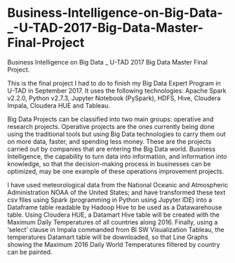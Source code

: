 # Business-Intelligence-on-Big-Data-_-U-TAD-2017-Big-Data-Master-Final-Project

Business Intelligence on Big Data _ U-TAD 2017 Big Data Master Final Project.

This is the final project I had to do to finish my Big Data Expert Program in U-TAD in September 2017. 
It uses the following technologies: Apache Spark v2.2.0, Python v2.7.3, Jupyter Notebook (PySpark), HDFS, Hive, Cloudera Impala, 
Cloudera HUE and Tableau.

Big Data Projects can be classified into two main groups: operative and research projects. Operative projects are the ones currently 
being done using the traditional tools but using Big Data technologies to carry them out on more data, faster, and spending less money. 
These are the projects carried out by companies that are entering the Big Data world. Business Intelligence, the capability to turn data 
into information, and information into knowledge, so that the decision-making process in businesses can be optimized, may be one example 
of these operations improvement projects.

I have used meteorological data from the National Oceanic and Atmospheric Administration NOAA of the United States; and have transformed these text csv files using Spark (programming in Python using Jupyter IDE) into a Dataframe table readable by Hadoop Hive to be used as a Datawarehouse table. Using Cloudera HUE, a Datamart Hive table will be created with the Maximum Daily Temperatures of all countries along 2016. Finally, using a ‘select’ clause in Impala commanded from BI SW Visualization Tableau, the temperatures Datamart table will be downloaded, so that Line Graphs showing the Maximum 2016 Daily World Temperatures filtered by country can be painted.
